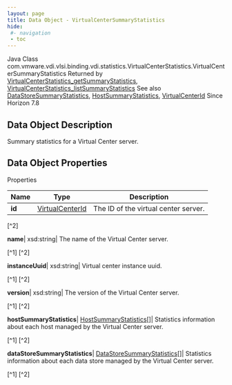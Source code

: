 ```yaml
---
layout: page
title: Data Object - VirtualCenterSummaryStatistics
hide:
 #- navigation
 - toc
---
```






Java Class
    com.vmware.vdi.vlsi.binding.vdi.statistics.VirtualCenterStatistics.VirtualCenterSummaryStatistics
Returned by
     [VirtualCenterStatistics_getSummaryStatistics](vdi.statistics.VirtualCenterStatistics.md#getSummaryStatistics), [VirtualCenterStatistics_listSummaryStatistics](vdi.statistics.VirtualCenterStatistics.md#listSummaryStatistics)
See also
     [DataStoreSummaryStatistics](vdi.statistics.VirtualCenterStatistics.DataStoreSummaryStatistics.md), [HostSummaryStatistics](vdi.statistics.VirtualCenterStatistics.HostSummaryStatistics.md), [VirtualCenterId](vdi.entity.VirtualCenterId.md)
Since 
    Horizon 7.8

## Data Object Description 

Summary statistics for a Virtual Center server. 

## Data Object Properties

Properties

Name |  Type |  Description   
---|---|---  
**id**| [VirtualCenterId](vdi.entity.VirtualCenterId.md)|  The ID of the virtual center server.   


[^2]

  
**name**|  xsd:string|  The name of the Virtual Center server.   


[^1]
[^2]

  
**instanceUuid**|  xsd:string|  Virtual center instance uuid.   


[^1]
[^2]

  
**version**|  xsd:string|  The version of the Virtual Center server.   


[^1]
[^2]

  
**hostSummaryStatistics**| [HostSummaryStatistics[]](vdi.statistics.VirtualCenterStatistics.HostSummaryStatistics.md)|  Statistics information about each host managed by the Virtual Center server.   


[^1]
[^2]

  
**dataStoreSummaryStatistics**| [DataStoreSummaryStatistics[]](vdi.statistics.VirtualCenterStatistics.DataStoreSummaryStatistics.md)|  Statistics information about each data store managed by the Virtual Center server.   


[^1]
[^2]

  
  

  

